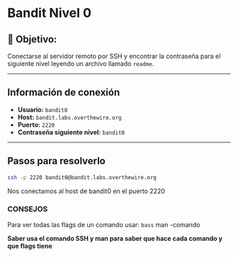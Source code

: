 # Bandit Nivel 0 

## 🎯 Objetivo:
Conectarse al servidor remoto por SSH y encontrar la contraseña para el siguiente nivel leyendo un archivo llamado `readme`.

---

## Información de conexión

- **Usuario:** `bandit0`
- **Host:** `bandit.labs.overthewire.org`
- **Puerto:** `2220`
- **Contraseña siguiente nivel:** `bandit0`
---

## Pasos para resolverlo

```bash
ssh -p 2220 bandit0@bandit.labs.overthewire.org
```

Nos conectamos al host de bandit0 en el puerto 2220

### CONSEJOS
Para ver todas las flags de un comando usar:
```bass```
man -comando

**Saber usa el comando SSH y man para saber que hace cada comando y que flags tiene**






